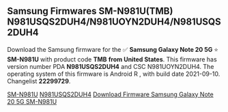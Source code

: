 <h2>Samsung Firmwares SM-N981U(TMB) N981USQS2DUH4/N981UOYN2DUH4/N981USQS2DUH4</h2>
Download the Samsung firmware for the ✅ <strong>Samsung Galaxy Note 20 5G </strong> ⭐ <strong>SM-N981U</strong> with product code <strong>TMB</strong> <strong> from United States</strong>. This firmware has version number PDA <strong>N981USQS2DUH4</strong> and CSC N981UOYN2DUH4. The operating system of this firmware is Android R , with build date 2021-09-10. Changelist <strong>22299729</strong>.


[SM-N981U](https://samfirm.shop/samsung/model/SM-N981U)
[N981USQS2DUH4](https://samfirm.shop/samsung/pda/N981USQS2DUH4)
[Download Firmware Samsung Galaxy Note 20 5G SM-N981U](https://samfirm.shop/samsung/firmware/455110)
